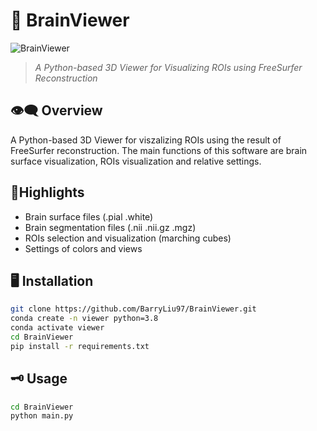# 🧠 BrainViewer

![BrainViewer](BrainViewer/fig/main_window.png)  

> *A Python-based 3D Viewer for Visualizing ROIs using FreeSurfer Reconstruction*

## 👁️‍🗨️ Overview

A Python-based 3D Viewer for viszalizing ROIs using the result of FreeSurfer reconstruction. The main functions of this software are brain surface visualization, ROIs visualization and relative settings.

## 🔆Highlights

- Brain surface files (.pial .white)
- Brain segmentation files (.nii .nii.gz .mgz)
- ROIs selection and visualization (marching cubes)
- Settings of colors and views

## 🖥️ Installation

```bash
git clone https://github.com/BarryLiu97/BrainViewer.git
conda create -n viewer python=3.8
conda activate viewer 
cd BrainViewer
pip install -r requirements.txt
```

## 🗝️ Usage

```bash
cd BrainViewer
python main.py
```
